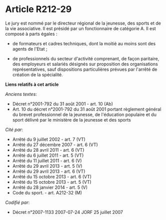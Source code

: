 # Article R212-29

Le jury est nommé par le directeur régional de la jeunesse, des sports et de la vie associative. Il est présidé par un
fonctionnaire de catégorie A. Il est composé à parts égales :

- de formateurs et cadres techniques, dont la moitié au moins sont des agents de l'Etat ;

- de professionnels du secteur d'activité comprenant, de façon paritaire, des employeurs et salariés désignés sur proposition
des organisations représentatives, sauf dispositions particulières prévues par l'arrêté de création de la spécialité.

**Liens relatifs à cet article**

_Anciens textes_:

  - Décret n°2001-792 du 31 août 2001 - art. 10 (Ab)
  - Art. 10 du décret n°2001-792 du 31 août 2001 portant règlement général du brevet professionnel de la jeunesse, de l'éducation populaire et du sport délivré par le ministère de la jeunesse et des sports

_Cité par_:

  - Arrêté du 9 juillet 2002 - art. 7 (VT)
  - Arrêté du 27 décembre 2007 - art. 6 (VT)
  - Arrêté du 28 avril 2011 - art. 6 (VT)
  - Arrêté du 6 juillet 2011 - art. 5 (VT)
  - Arrêté du 11 juillet 2011 - art. 6 (V)
  - Arrêté du 29 avril 2013 - art. 5 (V)
  - Arrêté du 29 avril 2013 - art. 6 (VT)
  - Arrêté du 15 octobre 2013 - art. 6 (VT)
  - Arrêté du 15 octobre 2013 - art. 5 (VT)
  - Arrêté du 28 janvier 2014 - art. 5 (V)
  - Code du sport. - art. A212-32 (M)

_Codifié par_:

  - Décret n°2007-1133 2007-07-24 JORF 25 juillet 2007
